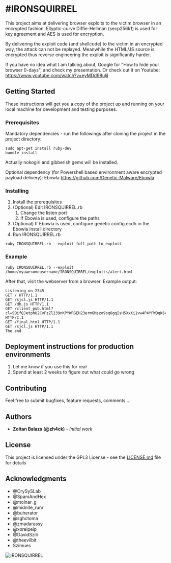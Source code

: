 # #IRONSQUIRREL

This project aims at delivering browser exploits to the victim browser in an encrypted fashion. Ellyptic-curve Diffie-Hellman (secp256k1) is used for key agreement and AES is used for encryption.

By delivering the exploit code (and shellcode) to the victim in an encrypted way, the attack can not be replayed. Meanwhile the HTML/JS source is encrypted thus reverse engineering the exploit is significantly harder.   

If you have no idea what I am talking about, Google for "How to hide your browser 0-days", and check my presentation. Or check out it on Youtube: https://www.youtube.com/watch?v=eyMDd98uljI 

## Getting Started

These instructions will get you a copy of the project up and running on your local machine for development and testing purposes.

### Prerequisites

Mandatory dependencies - run the followings after cloning the project in the project directory:
```
sudo apt-get install ruby-dev
bundle install
```
Actually nokogiri and gibberish gems will be installed.

Optional dependency (for Powershell based environment aware encrypted payload delivery): Ebowla
https://github.com/Genetic-Malware/Ebowla

### Installing

1. Install the prerequisites
2. (Optional) Edit IRONSQUIRREL.rb 
   1. Change the listen port
   2. If Ebowla is used, configure the paths
3. (Optional) If Ebowla is used, configure genetic.config.ecdh in the Ebowla install directory
4. Run IRONSQUIRREL.rb

```
ruby IRONSQUIRREL.rb --exploit full_path_to_exploit
```
### Example
```
ruby IRONSQUIRREL.rb --exploit /home/myawesomeusername/IRONSQUIRREL/exploits/alert.html
```
After that, visit the webserver from a browser. 
Example output: 
```
Listening on 2345
GET / HTTP/1.1
GET /sjcl.js HTTP/1.1
GET /dh.js HTTP/1.1
GET /client_pub.html?cl=SOifQJetphU2CvFzZl239nKPYWRGEH23ermGMszo9oqOgqIsH5XxXi1vw4P4YFWDqK6v4o4jIpAVSNZD1x5NTw%3D%3D HTTP/1.1
GET /final.html HTTP/1.1
GET /sjcl.js HTTP/1.1
The end
```

## Deployment instructions for production environments
1. Let me know if you use this for real
2. Spend at least 2 weeks to figure out what could go wrong 

## Contributing

Feel free to submit bugfixes, feature requests, comments ...

## Authors

* **Zoltan Balazs (@zh4ck)** - *Initial work* 

## License

This project is licensed under the GPL3 License - see the [LICENSE.md](LICENSE.md) file for details

## Acknowledgments

* @CrySySLab
* @SpamAndHex
* @molnar_g
* @midnite_runr
* @buherator
* @sghctoma
* @zmadarassy
* @xoreipeip
* @DavidSzili
* @theevilbit
* Szimues

![][logo]

[logo]: https://raw.githubusercontent.com/MRGEffitas/Ironsquirrel/master/IRONSQUIRREL.jpg "IRONSQUIRREL"

